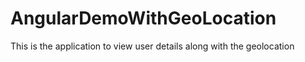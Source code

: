 # AngularDemoWithGeoLocation
This is the application to view user details along with the geolocation
